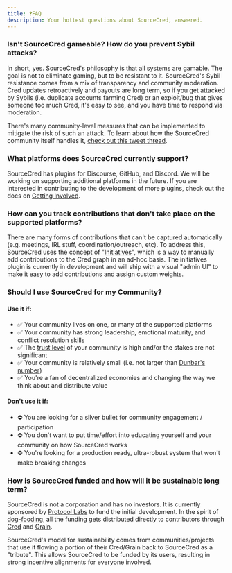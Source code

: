 ```yaml
---
title: ❓FAQ
description: Your hottest questions about SourceCred, answered.
---
```


### Isn't SourceCred gameable? How do you prevent Sybil attacks?

In short, yes. SourceCred's philosophy is that all systems are gamable. The goal is not to eliminate gaming, but to be resistant to it. SourceCred's Sybil resistance comes from a mix of transparency and community moderation. Cred updates retroactively and payouts are long term, so if you get attacked by Sybils (i.e. duplicate accounts farming Cred) or an exploit/bug that gives someone too much Cred, it's easy to see, and you have time to respond via moderation.

There's many community-level measures that can be implemented to mitigate the risk of such an attack. To learn about how the SourceCred community itself handles it, [check out this tweet thread](https://twitter.com/decentralion/status/1276326606684876801).

### What platforms does SourceCred currently support?

SourceCred has plugins for Discourse, GitHub, and Discord. We will be working on supporting additional platforms in the future. If you are interested in contributing to the development of more plugins, check out the docs on [Getting Involved](/docs/get-involved).

### How can you track contributions that don't take place on the supported platforms?

There are many forms of contributions that can't be captured automatically (e.g. meetings, IRL stuff, coordination/outreach, etc). To address this, SourceCred uses the concept of "[Initiatives]", which is a way to manually add contributions to the Cred graph in an ad-hoc basis. The initiatives plugin is currently in development and will ship with a visual "admin UI" to make it easy to add contributions and assign custom weights.

### Should I use SourceCred for my Community?

#### Use it if:
- ✅ Your community lives on one, or many of the supported platforms
- ✅ Your community has strong leadership, emotional maturity, and conflict resolution skills
- ✅ The [trust level] of your community is high and/or the stakes are not significant 
- ✅ Your community is relatively small (i.e. not larger than [Dunbar's number](https://en.wikipedia.org/wiki/Dunbar%27s_number))
- ✅ You're a fan of decentralized economies and changing the way we think about and distribute value

#### Don't use it if:
- ⛔️ You are looking for a silver bullet for community engagement / participation
- ⛔️ You don't want to put time/effort into educating yourself and your community on how SourceCred works
- ⛔️ You're looking for a production ready, ultra-robust system that won't make breaking changes

### How is SourceCred funded and how will it be sustainable long term?

SourceCred is not a corporation and has no investors. It is currently sponsored by [Protocol Labs](https://protocol.ai/) to fund the initial development. In the spirit of [dog-fooding](https://en.wikipedia.org/wiki/Eating_your_own_dog_food), all the funding gets distributed directly to contributors through [Cred] and [Grain].

SourceCred's model for sustainability comes from communities/projects that use it flowing a portion of their Cred/Grain back to SourceCred as a "tribute". This allows SourceCred to be funded by its users, resulting in strong incentive alignments for everyone involved.

[Cred]: /docs/concepts/cred
[Grain]: /docs/concepts/grain
[Discord]: https://sourcecred.io/discord
[Initiatives]: /docs/concepts/initiatives.md
[trust level]: /docs/concepts/trust_levels.md

